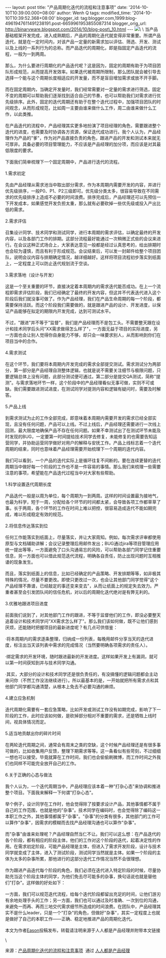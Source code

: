 --- layout: post title: "产品周期化迭代的流程和注意事项" date:
'2014-10-10T10:39:00.000+08:00' author: Wenh Q tags: modified\_time:
'2014-10-10T10:39:52.368+08:00' blogger\_id:
tag:blogger.com,1999:blog-4961947611491238191.post-6659961953855087314
blogger\_orig\_url:
http://binaryware.blogspot.com/2014/10/blog-post\_10.html ---
![](https://images-blogger-opensocial.googleusercontent.com/gadgets/proxy?url=http%3A%2F%2Fs14.sinaimg.cn%2Fmw690%2F001RazDXgy6HyoQor132d&container=blogger&gadget=a&rewriteMime=image%2F*)\
\
当产品基础框架开发完成，进入成熟期后，产品的周期化迭代就变得非常重要。所谓产品迭代，就是在一定时间内，对该产品一定量的新需求加以评估、筛选、开发、测试以及上线的一系列行为的总称。而产品迭代的周期化，即是指固定产品迭代的流程，一般为一到两周。\
\
那么，为什么要进行周期化的产品迭代呢？这是因为，固定的周期有助于为项目团队形成规范，从而提高开发效率。如果迭代被周期所限制，那么团队就会被引导去选择一个能与这个周期长度相适应的开发量，而不是盲目增加需求或放不开手脚。\
\
而在固定周期内，当确定开发量时，我们经常需要对一定量的需求进行筛选，固定不变的周期可以帮助我们逐渐找到适合自己的节奏，也可以帮助我们对需求进行优先级排序。此外，固定的迭代周期还有助于在整个迭代过程中，加强项目团队的时间观念，从而形成规范，比如周一主要由谁来做什么工作，周二由谁来做什么工作，以此类推。\
\
在产品迭代的流程中，产品经理其实更多地扮演了项目经理的角色，需要跟进整个迭代的进度，也需要及时协调各方资源，保证迭代成功进行。我个人认为，产品经理作为产品的"爹"，作为对产品直接负责的角色，跟进产品的开发和测试本来就无可厚非。具备必要的项目管理能力，不应该是产品经理的加分项，而应该是对其最低限度的要求。\
\
下面我们简单梳理下一个固定周期中，产品进行迭代的流程。\
\
1.需求初定\
\
先由产品经理从需求池当中取出部分需求，作为本周期内需要开发的内容，并进行优先级排序，一般P0、P1、P2三级即可。优先级分类太多，很容易导致在不同需求的优先级排序上造成不必要的时间浪费。排序完成后，产品经理还可以先预估一下开发成本，如果感觉开发负担太重，那么就有必要砍掉一些优先级或投入产出比低的需求。\
\
2.需求评估\
\
召集设计同学、技术同学和测试同学，进行本周期的需求评估，以确定最终的开发内容，以及各部门工作的排期。这部分流程最好能通过一次稍微正式些的会议来进行。在会议这种正式场合上，大家表达意见一般都是经过认真思考的，给出排期时也会较为谨慎，而且有利于形成规范。会议结束后，可以发一封邮件给整个项目团队，说明会议内容与排期确定情况，越详细越好。这样将项目流程初步落实到纸面上，一定程度上可以防止迭代规划流于空谈。\
\
3.需求落地（设计与开发）\
\
这是一个至关重要的环节，直接决定着本周期内的需求迭代能否成功。在上一个流程即需求评估阶段，我们已经确定了最终的开发内容，但这并不代表迭代进入这个阶段后我们就没事可做了。作为产品经理，我们在产品生命周期的每一个阶段，都需要保持活跃。而这个阶段我们需要做的，就是跟进产品的设计、开发进度，以保证产品能够在拟定的期限内开发完成，达到可测试水平。\
\
不过，"跟进"并不等于"监督"，我们是产品经理而不是包工头。不需要整天跟在设计和技术同学后头问"XX需求做得怎么样了"，一方面无益于项目的实际进度，另一方面也会让别人觉得你自身能力不够，却只会一味要求别人，从而影响到你们在项目当中的合作。\
\
4.需求测试\
\
在这个环节，我们要将本周期内开发完成的需求全部提交测试。需求测试分为两部分，第一部分是产品经理自测整体逻辑，也就是说不需要关注细节与极限问题，只要逻辑总体上没有问题，此部分测试便可通过。第二部分是提交QA测试，简称"提测"。与需求落地环节一样，这个阶段中的产品经理看似无事可做，实则不可或缺。我们需要跟进测试进度，在测试同学对提测内容和逻辑有疑问时，需要及时解答。\
\
5.产品上线\
\
到需求测试为止的工作全部完成，即意味着本周期内需要开发的需求已经全部实现，且没有任何问题，产品可以上线。不过上线后，产品经理还需要进行一次线上回测，最大限度地确保产品不存在任何问题。如果不幸测试出了在测试环节未能及时发现的BUG，一定要第一时间提给技术同学去修复，未能修复的也需要告知运营同学，并协助运营同学做好对用户的解释与安抚工作。产品上线标志着一个迭代周期的结束，同时也意味着产品经理需要开始梳理下一个周期的迭代内容。\
\
我们可以看到，一个产品的迭代实际上是循环往复不间断的。要在连续更替的迭代周期当中做好每一个阶段的工作也不是一件容易的事情。那么我们来梳理一些需要注意的事项，希望能在产品迭代过程当中对大家有些帮助。\
\
1.科学设置迭代周期长度\
\
产品迭代一般是以周为单位，每个周期为一到两周。这样的时间设置最为接地气，也最为科学，短于一周，分配给各个环节的时间都太紧，会导致各项工作都草草了事。长于两周，各个环节的工作在时间上难以把控，很容易造成迭代不能如期完成，难以形成稳定有效的规范。\
\
2.将信息传达落实到位\
\
任何工作能落实到纸面上，尽量落实，并让大家周知。例如，每次需求评审都使用原型与文档辅助讲解；会议记录整理后用邮件发出；BUG通过jira等项目管理应用统一提出等等，一方面避免了口头沟通易忘的风险，可以帮助各部门同学记住重要信息，另一方面也可以借此规范迭代流程，明确各自责任，防止出现问题时互相推诿的现象发生。\
\
而且，落实到纸面上的信息，比如已经确定的产品策略、开发排期等等，如非极其特殊的情况，尽量不要更改。即使只更改过一次，也会让其他部门同学觉得"这个产品经理不靠谱，已经敲定的事还变来变去"，从而让纸面上的规定失去效力。严重者甚至会引发团队间的信任危机，对以后的周期化迭代绝对是有弊无利的。\
\
3.优雅地跟进项目进度\
\
前面我们说到了，对其他部门工作的跟进，不等于监督他们的工作，即没必要整天追着设计和技术同学问"XX需求怎么样了"。那么我们该如何做，既不让他们感到厌烦，还能随时把握项目的最新进度呢？有几点可供借鉴：\
\
·将本周期内的需求逐条整理，归纳成一份列表，每晚用邮件分享当天的迭代进度，标注出当天该列表中需求的完成情况（当然要明确各项需求的责任人）。\
\
·绑定需求的开发环境，随时跟进最新的开发进度。这样如果开发上有漏洞，就可以第一时间获知到并与技术同学沟通。\
\
·其实，大部分的设计和技术同学还是很负责任的，有没搞懂的逻辑问题都会主动来问你（不然工作没法继续进行）。所以最基本的是，一开始就把所有需求点和其他部门同学都沟通清楚，从根本上免去不必要沟通的麻烦。\
\
4.建立应急机制\
\
迭代周期化需要有一套应急策略，比如开发或测试工作没有如期完成，影响了下一阶段的工作，此时应该如何做，是砍掉部分相对不重要的需求，还是牺牲上线时间，视具体情况而定。\
\
5.适当地贡献出你的碎片时间\
\
在两轮迭代周期之间，通常会有周末之类的空缺，这个时候产品经理还是有很多事可做的，比如收集用户反馈，整理下期需求等等。这一条看似有些苛刻，不过细细一想也可以接受。毕竟就算在工作时间，我们也会偷偷刷微博，而工作时间之外我们也同样不可能完全放开自己的工作。\
\
6.关于正确的心态与做法\
\
我个人认为，一个迭代周期当中，产品经理应该本着一种"打杂心态"来协调和推进整个项目。下面我来解释一下何谓"打杂心态"。\
\
举个例子，设计同学在工作时，他会觉得除了按要求设计产品，其他事情都不属于自己的工作范围，也就是他的"杂事"。技术同学在编码时，也会觉得除了编码这一本职工作之外，其他事情都属于"杂事"。"杂事"的分类有很多，其他部门的工作可以算作"杂事"，因需求的模糊而去找产品经理沟通也可以算作"杂事"。\
\
而"杂事"由谁来处理呢？产品经理自然当仁不让。我们可以这么想：在产品迭代的各个阶段，都有相应的阶段主体，他们的工作对这个阶段的迭代，起着决定性的作用。在需求初定阶段，可能产品经理是主体，但进入了需求开发阶段，设计与技术同学就变成了主体，进入了测试阶段，测试同学当然就是主体。如果一个阶段的主体为太多的杂事所累，那他进行的这部分迭代工作情况当然不会很理想。\
\
作为跟进产品迭代每个阶段的角色，我们必须在迭代进入特定阶段的时候，尽量协助充当这个阶段主体的同学，为他们免去尽可能多的杂事，换句话说也就是替他们"打杂"。这样做的好处如下：\
\
一方面，我们可以规范迭代流程，给每个迭代阶段都留出充足的时间，让他们游刃有余地处理手头的工作；另一方面，我们也可以通过及时准确、一次到位的沟通，来避免一而再、再而三地交代需求细节所造成的时间浪费。在团队中，产品经理其实不是什么leader，只是一个"打杂"的角色，但做好"杂事"，其实一定程度上也就是做好了自己的本职工作——正确、稳定地推进产品的周期化迭代。\
\
本文为作者[Eason](http://lhyis.me/)投稿发布，转载请注明来源于人人都是产品经理并附带本文链接
<div>

\

</div>

<div>

来源：[产品周期化迭代的流程和注意事项](http://www.woshipm.com/pmd/110602.html)  通过 [人人都是产品经理](http://www.woshipm.com/)

</div>
